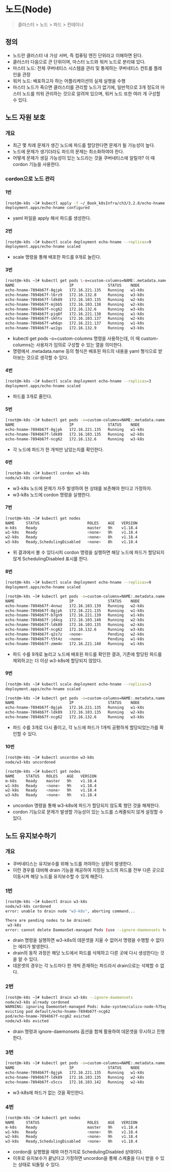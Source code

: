 # 노드(Node)
> 클러스터 > 노드 > 파드 > 컨테이너
## 정의
- 노드란 클러스터 내 가상 서버, 즉 컴퓨팅 엔진 단위라고 이해하면 된다.
- 클러스터 다음으로 큰 단위이며, 마스터 노드와 워커 노드로 분리돼 있다.
- 마스터 노드: 전체 쿠버네티스 시스템을 관리 및 통제하는 쿠버네티스 컨트롤 플레인을 관장
- 워커 노드: 배포하고자 하는 어플리케이션의 실제 실행을 수행
- 마스터 노드가 죽으면 클러스터를 관리할 노드가 없기에, 일반적으로 3개 정도의 마스터 노드를 띄워 관리하는 것으로 알려져 있으며, 워커 노드 또한 여러 개 구성할 수 있다.

## 노드 자원 보호
### 개요
- 최근 몇 차례 문제가 생긴 노드에 파드를 할당한다면 문제가 될 가능성이 높다.
- 노드에 문제가 생기더라도 파드의 문제는 최소화하여야 한다.
- 어떻게 문제가 생길 가능성이 있는 노드라는 것을 쿠버네티스에 알릴까? 이 때 cordon 기능을 사용한다.

### cordon으로 노드 관리
#### 1번
```bash
[root@m-k8s ~]# kubectl apply -f ~/_Book_k8sInfra/ch3/3.2.8/echo-hname.yaml
deployment.apps/echo-hname configured
```
- yaml 파일을 apply 해서 파드를 생성한다.
#### 2번
```bash
[root@m-k8s ~]# kubectl scale deployment echo-hname --replicas=9
deployment.apps/echo-hname scaled
```
- scale 명령을 통해 배포한 파드를 9개로 늘린다.

#### 3번
```bash
[root@m-k8s ~]# kubectl get pods \-o=custom-columns=NAME:.metadata.name,IP:.status.podIP,STATUS:.status.phase,NODE:.spec.nodeName
NAME                        IP               STATUS    NODE
echo-hname-7894b67f-8gjpk   172.16.221.135   Running   w1-k8s
echo-hname-7894b67f-l6rz9   172.16.132.8     Running   w3-k8s
echo-hname-7894b67f-ldk89   172.16.103.135   Running   w2-k8s
echo-hname-7894b67f-mjbb5   172.16.103.138   Running   w2-k8s
echo-hname-7894b67f-ncg62   172.16.132.6     Running   w3-k8s
echo-hname-7894b67f-pjq8f   172.16.221.138   Running   w1-k8s
echo-hname-7894b67f-skhtv   172.16.103.137   Running   w2-k8s
echo-hname-7894b67f-wh6qn   172.16.221.137   Running   w1-k8s
echo-hname-7894b67f-wz2gs   172.16.132.9     Running   w3-k8s
```

- kubectl get pods -o=custom-columns 명령을 사용하는데, 이 때 custom-columns는 사용자가 임의로 구성할 수 있는 열을 의미한다.
- 명령에서 .metadata.name 등의 형식은 배포된 파드의 내용을 yaml 형식으로 받아보는 것으로 생각할 수 있다.

#### 4번
```bash
[root@m-k8s ~]# kubectl scale deployment echo-hname --replicas=3
deployment.apps/echo-hname scaled
```
- 파드를 3개로 줄인다.

#### 5번
```bash
[root@m-k8s ~]# kubectl get pods -o=custom-columns=NAME:.metadata.name,IP:.status.podIP,STATUS:.status.phase,NODE:.spec.nodeName
NAME                        IP               STATUS    NODE
echo-hname-7894b67f-8gjpk   172.16.221.135   Running   w1-k8s
echo-hname-7894b67f-ldk89   172.16.103.135   Running   w2-k8s
echo-hname-7894b67f-ncg62   172.16.132.6     Running   w3-k8s
```
- 각 노드에 파드가 한 개씩만 남았는지를 확인한다.

#### 6번
```bash
[root@m-k8s ~]# kubectl cordon w3-k8s
node/w3-k8s cordoned
```
- w3-k8s 노드에 문제가 자주 발생하여 현 상태를 보존해야 한다고 가정하자.
- w3-k8s 노드에 cordon 명령을 실행한다.

#### 7번
```bash
[root@m-k8s ~]# kubectl get nodes
NAME     STATUS                     ROLES    AGE   VERSION
m-k8s    Ready                      master   9h    v1.18.4
w1-k8s   Ready                      <none>   9h    v1.18.4
w2-k8s   Ready                      <none>   8h    v1.18.4
w3-k8s   Ready,SchedulingDisabled   <none>   8h    v1.18.4
```
- 위 결과에서 볼 수 있다시피 cordon 명령을 실행하면 해당 노드에 파드가 할당되지 않게 SchedulingDisabled 표시를 한다.

#### 8번
```bash
[root@m-k8s ~]# kubectl scale deployment echo-hname --replicas=9
deployment.apps/echo-hname scaled
```
```bash
[root@m-k8s ~]# kubectl get pods -o=custom-columns=NAME:.metadata.name,IP:.status.podIP,STATUS:.status.phase,NODE:.spec.nodeName
NAME                        IP               STATUS    NODE
echo-hname-7894b67f-4nnwz   172.16.103.139   Running   w2-k8s
echo-hname-7894b67f-8gjpk   172.16.221.135   Running   w1-k8s
echo-hname-7894b67f-b7gn9   172.16.221.139   Running   w1-k8s
echo-hname-7894b67f-jd4sg   172.16.103.140   Running   w2-k8s
echo-hname-7894b67f-ldk89   172.16.103.135   Running   w2-k8s
echo-hname-7894b67f-ncg62   172.16.132.6     Running   w3-k8s
echo-hname-7894b67f-q2s7z   <none>           Pending   w2-k8s
echo-hname-7894b67f-t5t4z   <none>           Pending   w1-k8s
echo-hname-7894b67f-zmm4n   172.16.221.140   Running   w1-k8s
```

- 파드 수를 9개로 늘리고 노드에 배포된 파드를 확인한 결과, 기존에 할당된 파드를 제외하고는 더 이상 w3-k8s에 할당되지 않았다.

#### 9번
```bash
[root@m-k8s ~]# kubectl scale deployment echo-hname --replicas=3
deployment.apps/echo-hname scaled
```
```bash
[root@m-k8s ~]# kubectl get pods -o=custom-columns=NAME:.metadata.name,IP:.status.podIP,STATUS:.status.phase,NODE:.spec.nodeName
NAME                        IP               STATUS    NODE
echo-hname-7894b67f-8gjpk   172.16.221.135   Running   w1-k8s
echo-hname-7894b67f-ldk89   172.16.103.135   Running   w2-k8s
echo-hname-7894b67f-ncg62   172.16.132.6     Running   w3-k8s
```
- 파드 수를 3개로 다시 줄이고, 각 노드에 파드가 1개씩 공평하게 할당되었는가를 확인할 수 있다.


#### 10번
```bash
[root@m-k8s ~]# kubectl uncordon w3-k8s
node/w3-k8s uncordoned
```
```bash
[root@m-k8s ~]# kubectl get nodes
NAME     STATUS   ROLES    AGE   VERSION
m-k8s    Ready    master   9h    v1.18.4
w1-k8s   Ready    <none>   9h    v1.18.4
w2-k8s   Ready    <none>   9h    v1.18.4
w3-k8s   Ready    <none>   9h    v1.18.4
```
- uncordon 명령을 통해 w3-k8s에 파드가 할당되지 않도록 했던 것을 해제한다.
- cordon 기능으로 문제가 발생할 가능성이 있는 노드를 스케줄되지 않게 설정할 수 있다.


## 노드 유지보수하기
### 개요
- 쿠버네티스는 유지보수를 위해 노드를 꺼야하는 상황이 발생한다.
- 이런 경우를 대비해 drain 기능을 제공하여 지정된 노드의 파드를 전부 다른 곳으로 이동시켜 해당 노드를 유지보수할 수 있게 해준다.

### 1번
```bash
[root@m-k8s ~]# kubectl drain w3-k8s
node/w3-k8s cordoned
error: unable to drain node "w3-k8s", aborting command...

There are pending nodes to be drained:
 w3-k8s
error: cannot delete DaemonSet-managed Pods (use --ignore-daemonsets to ignore): kube-system/calico-node-h75xp, kube-system/kube-proxy-6x6zs
```
- drain 명령을 실행하면 w3-k8s의 데몬셋을 지울 수 없어서 명령을 수행할 수 없다는 에러가 발생한다.
- drain의 동작 과정은 해당 노드에서 파드를 삭제하고 다른 곳에 다시 생성한다는 것을 알 수 있다.
- 데몬셋의 경우는 각 노드마다 한 개씩 존재하는 파드라서 drain으로는 삭제할 수 없다.

### 2번
```bash
[root@m-k8s ~]# kubectl drain w3-k8s --ignore-daemonsets
node/w3-k8s already cordoned
WARNING: ignoring DaemonSet-managed Pods: kube-system/calico-node-h75xp, kube-system/kube-proxy-6x6zs
evicting pod default/echo-hname-7894b67f-ncg62
pod/echo-hname-7894b67f-ncg62 evicted
node/w3-k8s evicted
```
- drain 명령과 ignore-daemonsets 옵션을 함께 활용하여 데몬셋을 무시하고 진행한다.

### 3번
```bash
[root@m-k8s ~]# kubectl get pods -o=custom-columns=NAME:.metadata.name,IP:.status.podIP,STATUS:.status.phase,NODE:.spec.nodeName
NAME                        IP               STATUS    NODE
echo-hname-7894b67f-8gjpk   172.16.221.135   Running   w1-k8s
echo-hname-7894b67f-ldk89   172.16.103.135   Running   w2-k8s
echo-hname-7894b67f-x5ccs   172.16.103.142   Running   w2-k8s
```
- w3-k8s에 파드가 없는 것을 확인한다.

### 4번
```bash
[root@m-k8s ~]# kubectl get nodes
NAME     STATUS                     ROLES    AGE   VERSION
m-k8s    Ready                      master   9h    v1.18.4
w1-k8s   Ready                      <none>   9h    v1.18.4
w2-k8s   Ready                      <none>   9h    v1.18.4
w3-k8s   Ready,SchedulingDisabled   <none>   9h    v1.18.4
```
- cordon을 실행했을 때와 마찬가지로 SchedulingDisabled 상태이다.
- 이후로 유지보수가 끝났다고 가정하면 uncordon을 통해 스케줄을 다시 받을 수 있는 상태로 되돌릴 수 있다.


















